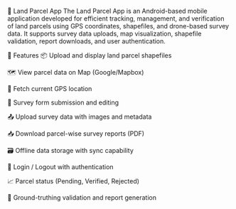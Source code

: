 📍 Land Parcel App
The Land Parcel App is an Android-based mobile application developed for efficient tracking, management, and verification of land parcels using GPS coordinates, shapefiles, and drone-based survey data. It supports survey data uploads, map visualization, shapefile validation, report downloads, and user authentication.

🚀 Features
📦 Upload and display land parcel shapefiles

🗺️ View parcel data on Map (Google/Mapbox)

📍 Fetch current GPS location

🧾 Survey form submission and editing

📤 Upload survey data with images and metadata

📥 Download parcel-wise survey reports (PDF)

🗃️ Offline data storage with sync capability

🔐 Login / Logout with authentication

📈 Parcel status (Pending, Verified, Rejected)

📸 Ground-truthing validation and report generation

